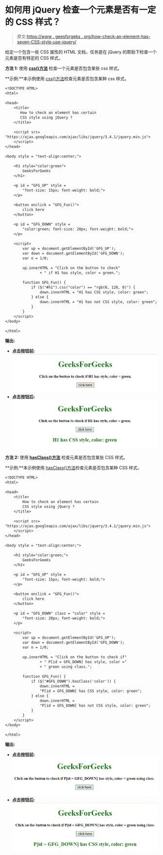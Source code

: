 # 如何用 jQuery 检查一个元素是否有一定的 CSS 样式？

> 原文:[https://www . geesforgeks . org/how-check-an-element-has-seven-CSS-style-use-jquery/](https://www.geeksforgeeks.org/how-to-check-an-element-has-certain-css-style-using-jquery/)

给定一个包含一些 CSS 属性的 HTML 文档，任务是在 jQuery 的帮助下检查一个元素是否有特定的 CSS 样式。

**方法 1:** 使用 **[css()方法](https://www.geeksforgeeks.org/jquery-css-method/)** 检查一个元素是否包含某些 css 样式。

**示例:**本示例使用 [css()方法](https://www.geeksforgeeks.org/jquery-css-method/)检查元素是否包含某种 css 样式。

```
<!DOCTYPE HTML>  
<html>  

<head> 
    <title> 
       How to check an element has certain
       CSS style using jQuery ?
    </title>

    <script src=
"https://ajax.googleapis.com/ajax/libs/jquery/3.4.1/jquery.min.js">
    </script>
</head>

<body style = "text-align:center;">  

    <h1 style="color:green">
        GeeksForGeeks  
    </h1>

    <p id = "GFG_UP" style = 
        "font-size: 15px; font-weight: bold;">
    </p>

    <button onclick = "GFG_Fun()">
        click here
    </button>

    <p id = "GFG_DOWN" style =
        "color:green; font-size: 20px; font-weight: bold;">
    </p>

    <script> 
        var up = document.getElementById('GFG_UP');
        var down = document.getElementById('GFG_DOWN');
        var n = 1/0;

        up.innerHTML = "Click on the button to check"
                + " if H1 has style, color = green.";

        function GFG_Fun() {
            if ($("#h1").css("color") == "rgb(0, 128, 0)") {
                down.innerHTML = "H1 has CSS style, color: green";
            } else {    
                down.innerHTML = "H1 has not CSS style, color: green";
            }
        }
    </script> 
</body>  

</html>
```

**输出:**

*   **点击按钮前:**
    ![](img/9170afb93d0f56051008b65ecff93186.png)
*   **点击按钮后:**
    ![](img/feb495ff54a1df02653f0125c805417e.png)

**方法 2:** 使用 **[hasClass()方法](https://www.geeksforgeeks.org/jquery-hasclass-with-examples/)** 检查元素是否包含某些 CSS 样式。

**示例:**本示例使用 [hasClass()方法](https://www.geeksforgeeks.org/jquery-hasclass-with-examples/)检查元素是否包含某种 CSS 样式。

```
<!DOCTYPE HTML>  
<html>  

<head> 
    <title> 
        How to check an element has certain
        CSS style using jQuery ?
    </title>

    <script src=
"https://ajax.googleapis.com/ajax/libs/jquery/3.4.1/jquery.min.js">
    </script>
</head>

<body style = "text-align:center;">  

    <h1 style="color:green;">  
        GeeksForGeeks
    </h1>

    <p id = "GFG_UP" style = 
        "font-size: 15px; font-weight: bold;">
    </p>

    <button onclick = "GFG_Fun()">
        click here
    </button>

    <p id = "GFG_DOWN" class = "color" style =
        "font-size: 20px; font-weight: bold;">
    </p>

    <script> 
        var up = document.getElementById('GFG_UP');
        var down = document.getElementById('GFG_DOWN');
        var n = 1/0;

        up.innerHTML = "Click on the button to check if"
                + " P[id = GFG_DOWN] has style, color ="
                + " green using class.";

        function GFG_Fun() {
            if ($("#GFG_DOWN").hasClass('color')) {
                down.innerHTML = 
                "P[id = GFG_DOWN] has CSS style, color: green";
            } else {    
                down.innerHTML = 
                "P[id = GFG_DOWN] has not CSS style, color: green";
            }
        }
    </script> 
</body>  

</html>
```

**输出:**

*   **点击按钮前:**
    ![](img/e0672e32edc6643c5a09671c086e54fa.png)
*   **点击按钮后:**
    ![](img/79cfae44c2f103e9de70c5e6707c81f7.png)